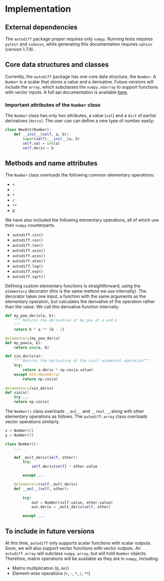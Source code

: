 # Implementation

## External dependencies
The `autodiff` package proper requires only `numpy`. Running tests requires `pytest` and `codecov`, while generating this documentation requires `sphinx` (version 1.7.9).

## Core data structures and classes

Currently, the `autodiff` package has one core data structure, the `Number`. A `Number` is a scalar that stores a value and a derivative. Future versions will include the `array`, which subclasses the `numpy.ndarray` to support functions with vector inputs. A full api documentation is available [here](./api-doc/autodiff).

### Important attributes of the `Number` class
The `Number` class has only two attributes, a value (`val`) and a `dict` of partial derivatives (`deriv`). The user can can define a new type of number easily:

```python
class NewInt(Number):
    def __init__(self, a, b):
        super(self).__init__(a, b)
        self.val = int(a)
        self.deriv = b
```


## Methods and name attributes
The `Number` class overloads the following common elementary operations:

- `+`
- `-`
- `*`
- `/`
- `**`
- `@`

We have also included the following elementary operations, all of which use their `numpy` counterparts.

- `autodiff.sin()`
- `autodiff.cos()`
- `autodiff.tan()`
- `autodiff.asin()`
- `autodiff.acos()`
- `autodiff.atan()`
- `autodiff.log()`
- `autodiff.exp()`
- `autodiff.sqrt()`

Defining custom elementary functions is straightforward, using the `elementary` decorator (this is the same method we use internally). The decorator takes one input, a function with the same arguments as the elementary operation, but calculates the derivative of the operation rather than the value. We call this derivative function internally.

```python
def my_pow_deriv(a, b):
    """ Returns the derivative of my_pow at a and b
    """
    return b * a ** (b - 1)

@elementary(my_pow_deriv)
def my_pow(a, b):
    return pow(a, b)
```

```python
def sin_deriv(a):
    """ Returns the derivative of the sin() elemental operation"""
    try:
        return a.deriv * np.cos(a.value)
    except AttributeError
        return np.cos(a)
    
@elementary(sin_deriv)
def sin(a):
    try ...
    return np.sin(a)
```

The `Number()` class overloads `__mul__` and `__rmul__`, along with other elementary operations as follows. The `autodiff.array` class overloads vector operations similarly.
```python
x = Number(2)
y = Number(3)

class Number():
    ...

    def _mult_deriv(self, other):
        try:
            self.deriv[self] * other.value

        except ...

    @elementary(self._mult_deriv)
    def __mul__(self, other):
        
        try:
            out = Number(self.value, other.value)
            out.deriv = _mult_deriv(self, other)

        except ...

```

## To include in future versions

At this time, `autodiff` only supports scalar functions with scalar outputs. Soon, we will also support vector functions with vector outputs. An `autodiff.array` will subclass `numpy.array`, but will hold `Number` objects. Therefore, matrix operations will be available as they are in `numpy`, including:

- Matrix multiplication (`@`, `dot`)
- Element-wise operations (`+`, `-`, `*`, `/`, `**`)